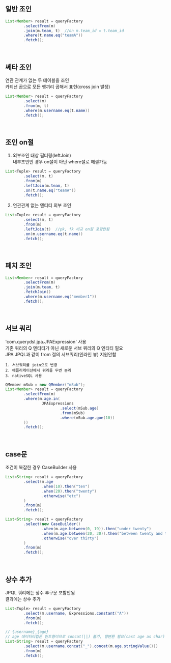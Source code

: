 ## 일반 조인
````java
List<Member> result = queryFactory
        .selectFrom(m)
        .join(m.team, t)  //on m.team_id = t.team_id
        .where(t.name.eq("teamA"))
        .fetch();
````

<br>

## 쎄타 조인
연관 관계가 없는 두 테이블을 조인  
카티션 곱으로 모든 행끼리 곱해서 표현(cross join 발생)  

````java
List<Member> result = queryFactory
        .select(m)
        .from(m, t)
        .where(m.username.eq(t.name))
        .fetch();
````

<br>

## 조인 on절
1. 외부조인 대상 필터링(leftJoin)  
내부조인인 경우 on절이 아닌 where절로 해결가능
````java
List<Tuple> result = queryFactory
        .select(m, t)
        .from(m)
        .leftJoin(m.team, t)
        .on(t.name.eq("teamA"))
        .fetch();
````

2. 연관관계 없는 엔티티 외부 조인
````java
List<Tuple> result = queryFactory
        .select(m, t)
        .from(m)
        .leftJoin(t)  //pk, fk 비교 on절 포함안됨
        .on(m.username.eq(t.name))
        .fetch();
````

<br>

## 페치 조인
````java
List<Member> result = queryFactory
        .selectFrom(m)
        .join(m.team, t)
        .fetchJoin()
        .where(m.username.eq("member1"))
        .fetch();
````

<br>

## 서브 쿼리
'com.querydsl.jpa.JPAExpression' 사용  
기존 쿼리의 Q 엔티티가 아닌 새로운 서브 쿼리의 Q 엔티티 필요  
JPA JPQL과 같이 from 절의 서브쿼리(인라인 뷰) 지원안함  

    1. 서브쿼리를 join으로 변경
    2. 애플리케이션에서 쿼리를 두번 분리
    3. nativeSQL 사용

````java
QMember mSub = new QMember("mSub");
List<Member> result = queryFactory
        .selectFrom(m)
        .where(m.age.in(
                JPAExpressions
                        .select(mSub.age)
                        .from(mSub)
                        .where(mSub.age.goe(10))
        ))
        .fetch();
````

<br>

## case문
조건이 복잡한 경우 CaseBuilder 사용  
````java
List<String> result = queryFactory
        .select(m.age
                .when(10).then("ten")
                .when(20).then("twenty")
                .otherwise("etc")
        )
        .from(m)
        .fetch();

List<String> result = queryFactory
        .select(new CaseBuilder()
                .when(m.age.between(0, 19)).then("under twenty")
                .when(m.age.between(20, 30)).then("between twenty and thirty")
                .otherwise("over thirty")
        )
        .from(m)
        .fetch();
````

<br>

## 상수 추가
JPQL 쿼리에는 상수 추구문 포함안됨  
결과에는 상수 추가  
````java
List<Tuple> result = queryFactory
        .select(m.username, Expressions.constant("A"))
        .from(m)
        .fetch();

// {username}_{age}
// age 데이터타입은 인트형이므로 concat(||) 불가, 형변환 필요(cast age as char)
List<String> result = queryFactory
        .select(m.username.concat("_").concat(m.age.stringValue()))
        .from(m)
        .fetch();
````

<br>
